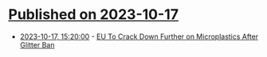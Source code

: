 # [Published on 2023-10-17](index.md)

* [2023-10-17, 15:20:00](https://news.slashdot.org/story/23/10/17/1340257/eu-to-crack-down-further-on-microplastics-after-glitter-ban?utm_source=rss1.0mainlinkanon&utm_medium=feed) - [ EU To Crack Down Further on Microplastics After Glitter Ban](https://news.slashdot.org/story/23/10/17/1340257/eu-to-crack-down-further-on-microplastics-after-glitter-ban?utm_source=rss1.0mainlinkanon&utm_medium=feed)
